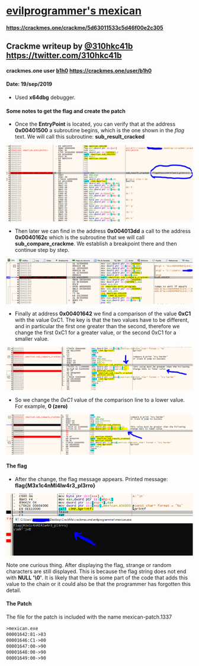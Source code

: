 # [evilprogrammer's mexican](https://crackmes.one/crackme/5d63011533c5d46f00e2c305)
#### https://crackmes.one/crackme/5d63011533c5d46f00e2c305

## Crackme writeup by [@310hkc41b](https://twitter.com/310hkc41b) https://twitter.com/310hkc41b
#### crackmes.one user [b1h0](https://crackmes.one/user/b1h0) https://crackmes.one/user/b1h0
#### Date: 19/sep/2019 

- Used **x64dbg** debugger.  

#### Some notes to get the flag and create the patch

- Once the **EntryPoint** is located, you can verify that at the address **0x00401500** a subroutine begins, which is the one shown in the *flag* text. We will call this subroutine: **sub_result_cracked**

![mexican_01](mexican_01.png "sub_result_cracked")

- Then later we can find in the address **0x004013dd** a call to the address **0x0040162c** which is the subroutine that we will call **sub_compare_crackme**. We establish a breakpoint there and then continue step by step.

![sub_compare](mexican_02.png)

- Finally at address **0x00401642** we find a comparison of the value **0xC1** with the value 0xC1. The key is that the two values have to be different, and in particular the first one greater than the second, therefore we change the first 0xC1 for a greater value, or the second 0xC1 for a smaller value.

![the_key](mexican_03.png)

- So we change the *0xC1* value of the comparison line to a lower value. For example, **0 (zero)**

![patch](mexican_03_patch.png "patch" )

#### The flag

- After the change, the flag message appears. Printed message: **flag{M3x1c4nMl4lw4r3_pl3rro}**

![flag](mexican_flag.png "flag{M3x1c4nMl4lw4r3_pl3rro}")

Note one curious thing. After displaying the flag, strange or random characters are still displayed. This is because the flag string does not end with **NULL '\0'**. It is likely that there is some part of the code that adds this value to the chain or it could also be that the programmer has forgotten this detail.

#### The Patch

The file for the patch is included with the name mexican-patch.1337

	>mexican.exe
	00001642:81->83
	00001646:C1->00
	00001647:00->90
	00001648:00->90
	00001649:00->90


